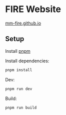 # FIRE Website

[mm-fire.github.io](https://mm-fire.github.io)

## Setup
Install [pnpm](https://pnpm.io/)

Install dependencies:
```bash
pnpm install
```

Dev:
```bash
pnpm run dev
```

Build:
```bash
pnpm run build
```
